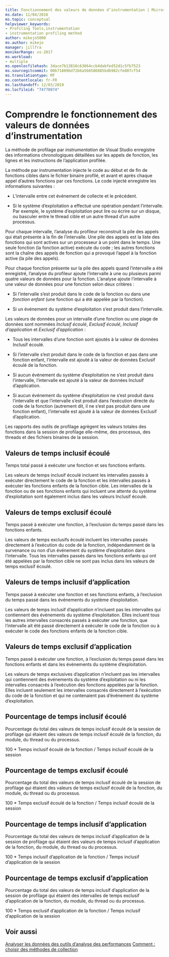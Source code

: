 ```yaml
---
title: Fonctionnement des valeurs de données d’instrumentation | Microsoft Docs
ms.date: 11/04/2016
ms.topic: conceptual
helpviewer_keywords:
- Profiling Tools,instrumentation
- instrumentation profiling method
author: mikejo5000
ms.author: mikejo
manager: jillfra
monikerRange: vs-2017
ms.workload:
- multiple
ms.openlocfilehash: 3dace7b13816c63664ccb4dabfed52d1c5fb7523
ms.sourcegitcommit: 00b71889bd72b6a566586885bdb982cfe807cf54
ms.translationtype: MT
ms.contentlocale: fr-FR
ms.lasthandoff: 12/03/2019
ms.locfileid: "74778074"
---
```

# <a name="understand-instrumentation-data-values"></a>Comprendre le fonctionnement des valeurs de données d’instrumentation

La méthode de profilage par *instrumentation* de Visual Studio enregistre des informations chronologiques détaillées sur les appels de fonction, les lignes et les instructions de l’application profilée.

La méthode par instrumentation injecte le code au début et de fin de fonctions cibles dans le fichier binaire profilé, et avant et après chaque appel d’autres fonctions par ces fonctions. Le code injecté enregistre les informations suivantes :

- L’intervalle entre cet événement de collecte et le précédent.

- Si le système d’exploitation a effectué une opération pendant l’intervalle. Par exemple, le système d’exploitation peut lire ou écrire sur un disque, ou basculer entre le thread cible et un autre thread d’un autre processus.

Pour chaque intervalle, l’analyse du profileur reconstruit la pile des appels qui était présente à la fin de l’intervalle. Une pile des appels est la liste des fonctions qui sont actives sur un processeur à un point dans le temps. Une seule fonction (la fonction active) exécute du code ; les autres fonctions sont la chaîne des appels de fonction qui a provoqué l’appel à la fonction active (la pile des appels).

Pour chaque fonction présente sur la pile des appels quand l’intervalle a été enregistré, l’analyse du profileur ajoute l’intervalle à une ou plusieurs parmi quatre valeurs de données pour la fonction. L’analyse ajoute l’intervalle à une valeur de données pour une fonction selon deux critères :

- Si l’intervalle s’est produit dans le code de la fonction ou dans une *fonction enfant* (une fonction qui a été appelée par la fonction).

- Si un événement du système d’exploitation s’est produit dans l’intervalle.

Les valeurs de données pour un intervalle d’une fonction ou une plage de données sont nommées *Inclusif écoulé*, *Exclusif écoulé*, *Inclusif d’application* et *Exclusif d’application* :

- Tous les intervalles d’une fonction sont ajoutés à la valeur de données Inclusif écoulé.

- Si l’intervalle s’est produit dans le code de la fonction et pas dans une fonction enfant, l’intervalle est ajouté à la valeur de données Exclusif écoulé de la fonction.

- Si aucun événement du système d’exploitation ne s’est produit dans l’intervalle, l’intervalle est ajouté à la valeur de données Inclusif d’application.

- Si aucun événement du système d’exploitation ne s’est produit dans l’intervalle et que l’intervalle s’est produit dans l’exécution directe du code de la fonction (autrement dit, il ne s’est pas produit dans une fonction enfant), l’intervalle est ajouté à la valeur de données Exclusif d’application.

Les rapports des outils de profilage agrègent les valeurs totales des fonctions dans la session de profilage elle-même, des processus, des threads et des fichiers binaires de la session.

## <a name="elapsed-inclusive-values"></a>Valeurs de temps inclusif écoulé

Temps total passé à exécuter une fonction et ses fonctions enfants.

Les valeurs de temps inclusif écoulé incluent les intervalles passés à exécuter directement le code de la fonction et les intervalles passés à exécuter les fonctions enfants de la fonction cible. Les intervalles de la fonction ou de ses fonctions enfants qui incluent une attente du système d’exploitation sont également inclus dans les valeurs Inclusif écoulé.

## <a name="elapsed-exclusive-values"></a>Valeurs de temps exclusif écoulé

Temps passé à exécuter une fonction, à l’exclusion du temps passé dans les fonctions enfants.

Les valeurs de temps exclusifs écoulé incluent les intervalles passés directement à l’exécution du code de la fonction, indépendamment de la survenance ou non d’un événement du système d’exploitation dans l’intervalle. Tous les intervalles passés dans les fonctions enfants qui ont été appelées par la fonction cible ne sont pas inclus dans les valeurs de temps exclusif écoulé.

## <a name="application-inclusive-values"></a>Valeurs de temps inclusif d’application

Temps passé à exécuter une fonction et ses fonctions enfants, à l’exclusion du temps passé dans les événements du système d’exploitation.

Les valeurs de temps inclusif d’application n’incluent pas les intervalles qui contiennent des événements du système d’exploitation. Elles incluent tous les autres intervalles consacrés passés à exécuter une fonction, que l’intervalle ait été passé directement à exécuter le code de la fonction ou à exécuter le code des fonctions enfants de la fonction cible.

## <a name="application-exclusive-values"></a>Valeurs de temps exclusif d’application

Temps passé à exécuter une fonction, à l’exclusion du temps passé dans les fonctions enfants et dans les événements du système d’exploitation.

Les valeurs de temps exclusives d’application n’incluent pas les intervalles qui contiennent des événements du système d’exploitation ou ni les intervalles consacrés à l’exécution des fonctions appelées par la fonction. Elles incluent seulement les intervalles consacrés directement à l’exécution du code de la fonction et qui ne contenaient pas d’événement du système d’exploitation.

## <a name="elapsed-inclusive-percent"></a>Pourcentage de temps inclusif écoulé

Pourcentage du total des valeurs de temps inclusif écoulé de la session de profilage qui étaient des valeurs de temps inclusif écoulé de la fonction, du module, du thread ou du processus.

100 * Temps inclusif écoulé de la fonction / Temps inclusif écoulé de la session

## <a name="elapsed-exclusive-percent"></a>Pourcentage de temps exclusif écoulé

Pourcentage du total des valeurs de temps inclusif écoulé de la session de profilage qui étaient des valeurs de temps exclusif écoulé de la fonction, du module, du thread ou du processus.

100 * Temps exclusif écoulé de la fonction / Temps inclusif écoulé de la session

## <a name="application-inclusive-percent"></a>Pourcentage de temps inclusif d’application

Pourcentage du total des valeurs de temps inclusif d’application de la session de profilage qui étaient des valeurs de temps inclusif d’application de la fonction, du module, du thread ou du processus.

100 * Temps inclusif d’application de la fonction / Temps inclusif d’application de la session

## <a name="application-exclusive-percent"></a>Pourcentage de temps exclusif d’application

Pourcentage du total des valeurs de temps inclusif d’application de la session de profilage qui étaient des intervalles de temps exclusif d’application de la fonction, du module, du thread ou du processus.

100 * Temps exclusif d’application de la fonction / Temps inclusif d’application de la session

## <a name="see-also"></a>Voir aussi

[Analyser les données des outils d’analyse des performances](../profiling/analyzing-performance-tools-data.md)
[Comment : choisir des méthodes de collection](../profiling/how-to-choose-collection-methods.md)
